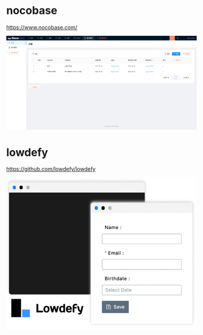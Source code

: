 # nocobase

https://www.nocobase.com/

![image-20220630232001222](images/image-20220630232001222.png)



# lowdefy

https://github.com/lowdefy/lowdefy

![Lowdefy](images/121780045-d0021200-cb9e-11eb-84f9-ff67c8255ec6.gif)
